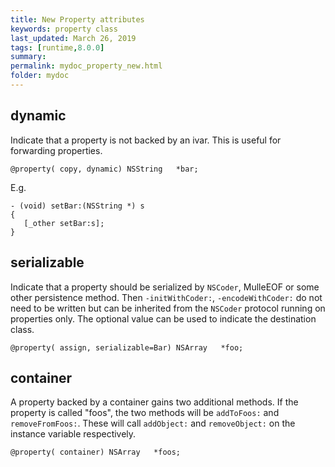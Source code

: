```yaml
---
title: New Property attributes
keywords: property class
last_updated: March 26, 2019
tags: [runtime,8.0.0]
summary:
permalink: mydoc_property_new.html
folder: mydoc
---
```



## dynamic

Indicate that a property is not backed by an ivar. This is useful for
forwarding properties.

```
@property( copy, dynamic) NSString   *bar;
```

E.g.

```
- (void) setBar:(NSString *) s
{
   [_other setBar:s];
}
```


## serializable

Indicate that a property should be serialized by `NSCoder`, MulleEOF or some
other persistence method. Then `-initWithCoder:`, `-encodeWithCoder:` do not
need to be written but can be inherited from the `NSCoder` protocol running on
properties only. The optional value can be used to indicate the destination
class.


```
@property( assign, serializable=Bar) NSArray   *foo;
```


## container

A property backed by a container gains two additional methods. If the property
is called "foos", the two methods will be `addToFoos:` and `removeFromFoos:`.
These will call `addObject:` and `removeObject:` on the instance variable
respectively.


```
@property( container) NSArray   *foos;
```
